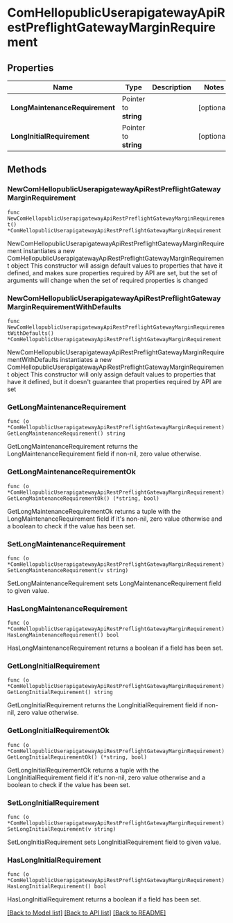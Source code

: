 # ComHellopublicUserapigatewayApiRestPreflightGatewayMarginRequirement

## Properties

Name | Type | Description | Notes
------------ | ------------- | ------------- | -------------
**LongMaintenanceRequirement** | Pointer to **string** |  | [optional] 
**LongInitialRequirement** | Pointer to **string** |  | [optional] 

## Methods

### NewComHellopublicUserapigatewayApiRestPreflightGatewayMarginRequirement

`func NewComHellopublicUserapigatewayApiRestPreflightGatewayMarginRequirement() *ComHellopublicUserapigatewayApiRestPreflightGatewayMarginRequirement`

NewComHellopublicUserapigatewayApiRestPreflightGatewayMarginRequirement instantiates a new ComHellopublicUserapigatewayApiRestPreflightGatewayMarginRequirement object
This constructor will assign default values to properties that have it defined,
and makes sure properties required by API are set, but the set of arguments
will change when the set of required properties is changed

### NewComHellopublicUserapigatewayApiRestPreflightGatewayMarginRequirementWithDefaults

`func NewComHellopublicUserapigatewayApiRestPreflightGatewayMarginRequirementWithDefaults() *ComHellopublicUserapigatewayApiRestPreflightGatewayMarginRequirement`

NewComHellopublicUserapigatewayApiRestPreflightGatewayMarginRequirementWithDefaults instantiates a new ComHellopublicUserapigatewayApiRestPreflightGatewayMarginRequirement object
This constructor will only assign default values to properties that have it defined,
but it doesn't guarantee that properties required by API are set

### GetLongMaintenanceRequirement

`func (o *ComHellopublicUserapigatewayApiRestPreflightGatewayMarginRequirement) GetLongMaintenanceRequirement() string`

GetLongMaintenanceRequirement returns the LongMaintenanceRequirement field if non-nil, zero value otherwise.

### GetLongMaintenanceRequirementOk

`func (o *ComHellopublicUserapigatewayApiRestPreflightGatewayMarginRequirement) GetLongMaintenanceRequirementOk() (*string, bool)`

GetLongMaintenanceRequirementOk returns a tuple with the LongMaintenanceRequirement field if it's non-nil, zero value otherwise
and a boolean to check if the value has been set.

### SetLongMaintenanceRequirement

`func (o *ComHellopublicUserapigatewayApiRestPreflightGatewayMarginRequirement) SetLongMaintenanceRequirement(v string)`

SetLongMaintenanceRequirement sets LongMaintenanceRequirement field to given value.

### HasLongMaintenanceRequirement

`func (o *ComHellopublicUserapigatewayApiRestPreflightGatewayMarginRequirement) HasLongMaintenanceRequirement() bool`

HasLongMaintenanceRequirement returns a boolean if a field has been set.

### GetLongInitialRequirement

`func (o *ComHellopublicUserapigatewayApiRestPreflightGatewayMarginRequirement) GetLongInitialRequirement() string`

GetLongInitialRequirement returns the LongInitialRequirement field if non-nil, zero value otherwise.

### GetLongInitialRequirementOk

`func (o *ComHellopublicUserapigatewayApiRestPreflightGatewayMarginRequirement) GetLongInitialRequirementOk() (*string, bool)`

GetLongInitialRequirementOk returns a tuple with the LongInitialRequirement field if it's non-nil, zero value otherwise
and a boolean to check if the value has been set.

### SetLongInitialRequirement

`func (o *ComHellopublicUserapigatewayApiRestPreflightGatewayMarginRequirement) SetLongInitialRequirement(v string)`

SetLongInitialRequirement sets LongInitialRequirement field to given value.

### HasLongInitialRequirement

`func (o *ComHellopublicUserapigatewayApiRestPreflightGatewayMarginRequirement) HasLongInitialRequirement() bool`

HasLongInitialRequirement returns a boolean if a field has been set.


[[Back to Model list]](../README.md#documentation-for-models) [[Back to API list]](../README.md#documentation-for-api-endpoints) [[Back to README]](../README.md)


